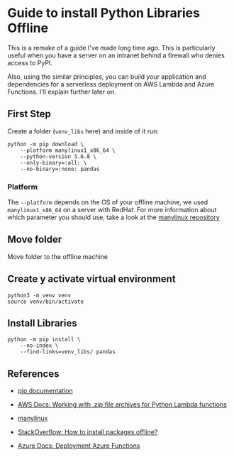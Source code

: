 # Guide to install Python Libraries Offline

This is a remake of a guide I've made long time ago. This is particularly useful when you have a server on an intranet behind a firewall who denies access to PyPI.

Also, using the similar principles, you can build your application and dependencies for a serverless deployment on AWS Lambda and Azure Functions. I'll explain further later on.

## First Step

Create a folder (`venv_libs` here) and inside of it run:

```shell 
python -m pip download \
    --platform manylinux1_x86_64 \
    --python-version 3.6.8 \
    --only-binary=:all: \
    --no-binary=:none: pandas
```

### Platform

The `--platform` depends on the OS of your offline machine, we used `manylinux1_x86_64` on a server with RedHat. For more information about which parameter you should use, take a look at the [manylinux repository](https://github.com/pypa/manylinux)

## Move folder 

Move folder to the offline machine

## Create y activate virtual environment

```shell
python3 -m venv venv
source venv/bin/activate
```


## Install Libraries

```shell
python -m pip install \
    --no-index \
    --find-links=venv_libs/ pandas
```

## References
- [pip documentation](https://pip.pypa.io/en/stable/cli/pip_download/)
- [AWS Docs: Working with .zip file archives for Python Lambda functions](https://docs.aws.amazon.com/lambda/latest/dg/python-package.html)
- [manylinux](https://github.com/pypa/manylinux)

- [StackOverflow: How to install packages offline?](https://stackoverflow.com/questions/11091623/how-to-install-packages-offline)

- [Azure Docs: Deployment Azure Functions](https://learn.microsoft.com/en-us/azure/azure-functions/functions-reference-python?tabs=asgi%2Capplication-level&pivots=python-mode-decorators#install-local-packages)